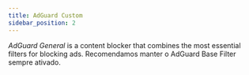 ```yaml
---
title: AdGuard Custom
sidebar_position: 2
---
```


_AdGuard General_ is a content blocker that combines the most essential filters for blocking ads. Recomendamos manter o AdGuard Base Filter sempre ativado.
